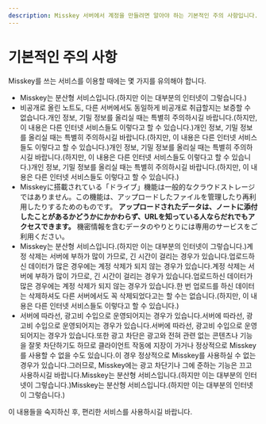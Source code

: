 ```yaml
---
description: Misskey 서버에서 계정을 만들려면 알아야 하는 기본적인 주의 사항입니다.
---
```


# 기본적인 주의 사항

Misskey를 쓰는 서비스를 이용할 때에는 몇 가지를 유의해야 합니다.

- Misskey는 분산형 서비스입니다.(하지만 이는 대부분의 인터넷이 그렇습니다.)
- 비공개로 올린 노트도, 다른 서버에서도 동일하게 비공개로 취급할지는 보증할 수 없습니다.개인 정보, 기밀 정보를 올리실 때는 특별히 주의하시길 바랍니다.(하지만, 이 내용은 다른 인터넷 서비스들도 이렇다고 할 수 있습니다.)개인 정보, 기밀 정보를 올리실 때는 특별히 주의하시길 바랍니다.(하지만, 이 내용은 다른 인터넷 서비스들도 이렇다고 할 수 있습니다.)개인 정보, 기밀 정보를 올리실 때는 특별히 주의하시길 바랍니다.(하지만, 이 내용은 다른 인터넷 서비스들도 이렇다고 할 수 있습니다.)개인 정보, 기밀 정보를 올리실 때는 특별히 주의하시길 바랍니다.(하지만, 이 내용은 다른 인터넷 서비스들도 이렇다고 할 수 있습니다.)
- Misskeyに搭載されている「ドライブ」機能は一般的なクラウドストレージではありません。この機能は、アップロードしたファイルを管理したり再利用したりするためのものです。 **アップロードされたデータは、ノートに添付したことがあるかどうかにかかわらず、URLを知っている人ならだれでもアクセスできます。** 機密情報を含むデータのやりとりには専用のサービスをご利用ください。
- Misskey는 분산형 서비스입니다.(하지만 이는 대부분의 인터넷이 그렇습니다.)계정 삭제는 서버에 부하가 많이 가므로, 긴 시간이 걸리는 경우가 있습니다.업로드하신 데이터가 많은 경우에는 계정 삭제가 되지 않는 경우가 있습니다.계정 삭제는 서버에 부하가 많이 가므로, 긴 시간이 걸리는 경우가 있습니다.업로드하신 데이터가 많은 경우에는 계정 삭제가 되지 않는 경우가 있습니다.한 번 업로드를 하신 데이터는 삭제하셔도 다른 서버에서도 꼭 삭제되었다고는 할 수는 없습니다.(하지만, 이 내용은 다른 인터넷 서비스들도 이렇다고 할 수 있습니다.)
- 서버에 따라선, 광고비 수입으로 운영되어지는 경우가 있습니다.서버에 따라선, 광고비 수입으로 운영되어지는 경우가 있습니다.서버에 따라선, 광고비 수입으로 운영되어지는 경우가 있습니다.또한 광고 차단은 광고와 전혀 관련 없는 콘텐츠나 기능을 잘못 차단하기도 하므로 클라이언트 작동에 지장이 가거나 정상적으로 Misskey를 사용할 수 없을 수도 있습니다.이 경우 정상적으로 Misskey를 사용하실 수 없는 경우가 있습니다.그러므로, Misskey에는 광고 차단기나 그에 준하는 기능은 끄고 사용하시길 바랍니다.Misskey는 분산형 서비스입니다.(하지만 이는 대부분의 인터넷이 그렇습니다.)Misskey는 분산형 서비스입니다.(하지만 이는 대부분의 인터넷이 그렇습니다.)

이 내용들을 숙지하신 후, 편리한 서비스를 사용하시길 바랍니다.
